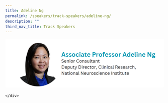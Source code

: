 ```yaml
---
title: Adeline Ng
permalink: /speakers/track-speakers/adeline-ng/
description: ""
third_nav_title: Track Speakers
---
```

<div style="display: flex; flex-wrap: wrap;">
  <div style="flex-basis: 100%; max-width: 100%;">
    <img alt="track speakers 1" src="/images/SpeakersPhoto/adelineng.png">
  </div>
	
	</div>